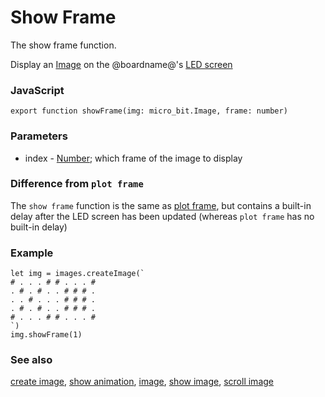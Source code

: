 # Show Frame

The show frame function.

Display an [Image](/reference/images/image) on the @boardname@'s [LED screen](/device/screen)

### JavaScript

```sig
export function showFrame(img: micro_bit.Image, frame: number)
```

### Parameters

* index - [Number](/reference/types/number); which frame of the image to display

### Difference from `plot frame`

The `show frame` function is the same as [plot frame](/reference/images/plot-frame), but contains a built-in delay after the LED screen has been updated (whereas `plot frame` has no built-in delay)

### Example

```blocks
let img = images.createImage(`
# . . . # # . . . #
. # . # . . # # # .
. . # . . . # # # .
. # . # . . # # # .
# . . . # # . . . #
`)
img.showFrame(1)
```

### See also

[create image](/reference/images/create-image), [show animation](/reference/basic/show-animation), [image](/reference/images/image), [show image](/reference/images/show-image), [scroll image](/reference/images/scroll-image)